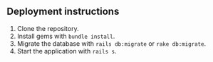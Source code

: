 ## Deployment instructions

1. Clone the repository.
2. Install gems with `bundle install`.
3. Migrate the database with `rails db:migrate` or `rake db:migrate`.
4. Start the application with `rails s`.
